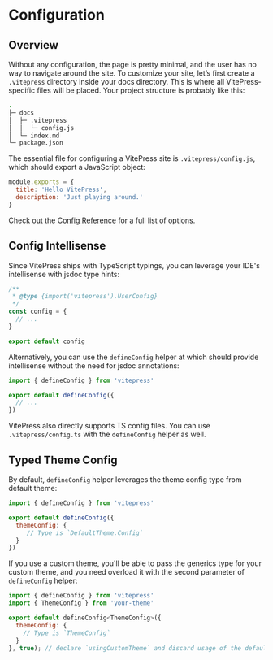 # Configuration

## Overview

Without any configuration, the page is pretty minimal, and the user has no way to navigate around the site. To customize your site, let’s first create a `.vitepress` directory inside your docs directory. This is where all VitePress-specific files will be placed. Your project structure is probably like this:

```bash
.
├─ docs
│  ├─ .vitepress
│  │  └─ config.js
│  └─ index.md
└─ package.json
```

The essential file for configuring a VitePress site is `.vitepress/config.js`, which should export a JavaScript object:

```js
module.exports = {
  title: 'Hello VitePress',
  description: 'Just playing around.'
}
```

Check out the [Config Reference](/config/basics) for a full list of options.


## Config Intellisense

Since VitePress ships with TypeScript typings, you can leverage your IDE's intellisense with jsdoc type hints:

```js
/**
 * @type {import('vitepress').UserConfig}
 */
const config = {
  // ...
}

export default config
```

Alternatively, you can use the `defineConfig` helper at which should provide intellisense without the need for jsdoc annotations:

```js
import { defineConfig } from 'vitepress'

export default defineConfig({
  // ...
})
```

VitePress also directly supports TS config files. You can use `.vitepress/config.ts` with the `defineConfig` helper as well.


## Typed Theme Config

By default, `defineConfig` helper leverages the theme config type from default theme:

```js
import { defineConfig } from 'vitepress'

export default defineConfig({
  themeConfig: {
     // Type is `DefaultTheme.Config` 
  }
})
```

If you use a custom theme, you'll be able to pass the generics type for your custom theme, and you need overload it with the second parameter of `defineConfig` helper:

```js
import { defineConfig } from 'vitepress'
import { ThemeConfig } from 'your-theme'

export default defineConfig<ThemeConfig>({
  themeConfig: {
    // Type is `ThemeConfig` 
  }
}, true); // declare `usingCustomTheme` and discard usage of the default theme.
```
